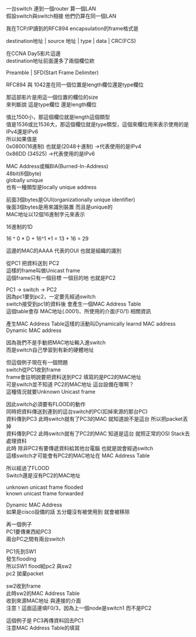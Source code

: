 一台switch 連到一個router 算一個LAN  
假設switch與switch相接 他們仍算在同一個LAN

我在TCP/IP讀到的RFC894 encapsulation的frame格式是

destination地址 | source 地址 | type | data | CRC(FCS)


在CCNA Day5影片這邊  
destination地址前面還多了兩個欄位欸

Preamble | SFD(Start Frame Delimiter)

RFC894 與 1042差在同一個位置是length欄位還是type欄位

那這部影片是用這一個位置的欄位的size  
來判斷說 這是type欄位 還是length欄位

值比1500小，那這個欄位就是length這個類型  
值是1536或比1536大，那這個欄位就是type類型，這個來欄位用來表示使用的是IPv4還是IPv6  
所以如果值是  
0x0800(16進制) 也就是(2048十進制) →代表使用的是IPv4  
0x86DD               (34525)      →代表使用的是IPv6
 
MAC Address或稱BIA(Burned-In-Address)  
48bit(6個byte)  
globally unique  
也有一種類型是locally unique address

前面3個bytes是OUI(organizationally unique identifier)  
後面3個bytes是用來識別裝置 而且是unique的  
MAC地址以12個16進制字元來表示


16進制的1D

16 ^ 0 * D + 16^1 *1 = 13 + 16 = 29

這邊的MAC的AAAA 代表的OUI 也就是組織的識別

從PC1 把資料送到 PC2  
這樣的frame叫做Unicast frame  
這個frame只有一個目標 一個目的地 也就是PC2

PC1 → switch → PC2  
因為pc1要到pc2，一定要先經過switch  
switch接受到pc1的資料後 會產生一個MAC Address Table  
這個table會存 MAC地址(.0001)、所使用的介面(F0/1) 相關資訊

產生MAC Address Table這樣的活動叫Dynamically learnd MAC address  
Dynamic MAC address

因為我們不是手動把MAC地址輸入進switch  
而是switch自己學習到有新的硬體地址

但這個例子現在有一個問題  
switch從PC1收到frame  
frame會註明說要把資料送到PC2 填寫的是PC2的MAC地址  
可是switch並不知道 PC2的MAC地址 這台設備在哪啊？  
這種情況就要Unknown Unicast frame

因此switch必須要有FLOOD的動作  
同時把資料傳送到連到的這台switch的PC(扣掉來源的那台PC)  
資料傳到PC3 此時switch就有了PC3的MAC 就知道說不是這台 所以把packet丟掉  
資料傳到PC2 此時switch就有了PC2的MAC 知道是這台 就照正常的OSI Stack去處理資料  
此時 除非PC2有要傳遞資料給其他台電腦 也就是說會經過switch  
這樣switch才可能會有PC2的MAC地址在 MAC Address Table

所以經過了FLOOD  
Switch還是沒有PC2的MAC地址

unknown unicast frame flooded  
known unicast frame forwarded

Dynamic MAC Address  
如果是cisco設備的話 五分鐘沒有被使用到 就會被移除


再一個例子  
PC1要傳東西給PC3  
兩台PC之間有兩台switch

PC1先到SW1   
發生flooding  
所以SW1 flood給pc2 與sw2  
pc2 拋棄packet

sw2收到frame  
此時sw2的MAC Address Table  
收到來源MAC地址 與連接的介面  
注意！這面這邊填F0/3，因為上一個node是switch1 而不是PC2


這個例子是 PC3再傳資料回去PC1  
注意MAC Address Table的填寫